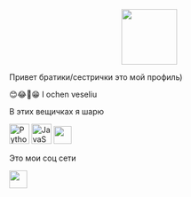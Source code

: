 <div id="header" align="center">
  <img src=https://i.giphy.com/media/v1.Y2lkPTc5MGI3NjExdjRmbTZjY2thaGxxc2ZwMzRyajloOGNidWVzaHM2bTk2MndrZng0NCZlcD12MV9pbnRlcm5hbF9naWZfYnlfaWQmY3Q9Zw/IKe9erigqK7fi/giphy.gif width="100"/>
</div>

Привет братики/сестрички это мой профиль)

😊😂🤣😁 I ochen veseliu

В этих вещичках я шарю
<p align="left">
<a href="https://www.python.org/" target="_blank" rel="noreferrer"><img src="https://raw.githubusercontent.com/danielcranney/readme-generator/main/public/icons/skills/python-colored.svg" width="36" height="36" alt="Python" /></a>
<a href="https://developer.mozilla.org/en-US/docs/Web/JavaScript" target="_blank" rel="noreferrer"><img src="https://raw.githubusercontent.com/danielcranney/readme-generator/main/public/icons/skills/javascript-colored.svg" width="36" height="36" alt="JavaScript" /></a>
<img src="https://raw.githubusercontent.com/danielcranney/readme-generator/main/public/icons/socials/github.svg" width="32" height="32" /></a>

Это мои соц сети
<p align="left"> <a href="@iri___23" target="_blank" rel="noreferrer"><img src="https://raw.githubusercontent.com/danielcranney/readme-generator/main/public/icons/socials/discord.svg" width="32" height="32" /></a>
